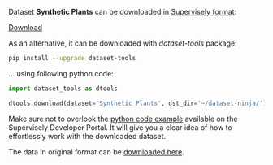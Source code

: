 Dataset **Synthetic Plants** can be downloaded in [Supervisely format](https://developer.supervisely.com/api-references/supervisely-annotation-json-format):

 [Download](https://assets.supervisely.com/remote/eyJsaW5rIjogInMzOi8vc3VwZXJ2aXNlbHktZGF0YXNldHMvOTQ5X1N5bnRoZXRpYyBQbGFudHMvc3ludGhldGljLXBsYW50cy1EYXRhc2V0TmluamEudGFyIiwgInNpZyI6ICJpUkNSSVl6cTZRRVl5OGJ1ZjhzYmk4eDVGOVh1b0lxUTRUblNSN05kdHhzPSJ9?response-content-disposition=attachment%3B%20filename%3D%22synthetic-plants-DatasetNinja.tar%22)

As an alternative, it can be downloaded with *dataset-tools* package:
``` bash
pip install --upgrade dataset-tools
```

... using following python code:
``` python
import dataset_tools as dtools

dtools.download(dataset='Synthetic Plants', dst_dir='~/dataset-ninja/')
```
Make sure not to overlook the [python code example](https://developer.supervisely.com/getting-started/python-sdk-tutorials/iterate-over-a-local-project) available on the Supervisely Developer Portal. It will give you a clear idea of how to effortlessly work with the downloaded dataset.

The data in original format can be [downloaded here](https://www.kaggle.com/datasets/harlequeen/synthetic-rgbd-images-of-plants/download?datasetVersionNumber=3).
